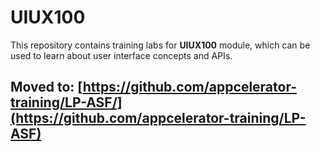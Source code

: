 # UIUX100

This repository contains training labs for **UIUX100** module, which can be used to learn about user interface concepts and APIs. 

## Moved to: [https://github.com/appcelerator-training/LP-ASF/](https://github.com/appcelerator-training/LP-ASF)